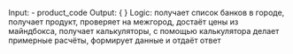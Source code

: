 Input:
	- product_code
Output:
	{
	}
Logic:
получает список банков в городе, получает продукт, проверяет на межгород, достаёт цены из майндбокса, получает калькуляторы, с помощью калькулятора делает примерные расчёты, формирует данные и отдаёт ответ